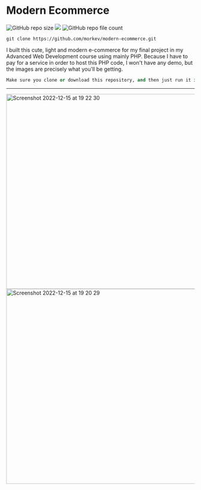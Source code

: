 # Modern Ecommerce

<img alt="GitHub repo size" src="https://img.shields.io/github/repo-size/morkev/modern-ecommerce"> ![](https://img.shields.io/appveyor/build/gruntjs/grunt) <img alt="GitHub repo file count" src="https://img.shields.io/github/directory-file-count/morkev/modern-ecommerce">

`git clone https://github.com/morkev/modern-ecommerce.git`

I built this cute, light and modern e-commerce for my final project in my Advanced Web Development course using mainly PHP. Because I have to pay for a service in order to host this PHP code, I won't have any demo, but the images are precisely what you'll be getting.

```python
Make sure you clone or download this repository, and then just run it in your XAMPP localhost.
```

-----

<img width="520" alt="Screenshot 2022-12-15 at 19 22 30" src="https://user-images.githubusercontent.com/83437383/208014773-01bc77f8-fb07-4e12-bd9b-fb5bcbf0fd02.png">


<img width="520" alt="Screenshot 2022-12-15 at 19 20 29" src="https://user-images.githubusercontent.com/83437383/208014465-c88d4948-2aaf-473a-aca6-b491d9ca7fe9.png">

